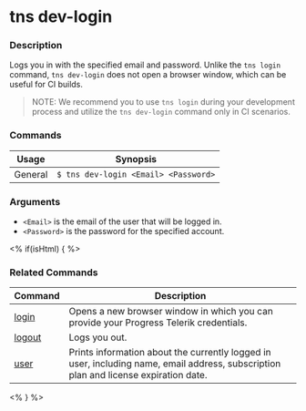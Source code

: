 # tns dev-login

### Description

Logs you in with the specified email and password. Unlike the `tns login` command, `tns dev-login` does not open a browser window, which can be useful for CI builds.

>NOTE: We recommend you to use `tns login` during your development process and utilize the `tns dev-login` command only in CI scenarios.

### Commands

Usage | Synopsis
------|-------
General | `$ tns dev-login <Email> <Password>`

### Arguments

* `<Email>` is the email of the user that will be logged in.
* `<Password>` is the password for the specified account.

<% if(isHtml) { %>

### Related Commands

Command | Description
----------|----------
[login](login.html) | Opens a new browser window in which you can provide your Progress Telerik credentials.
[logout](logout.html) | Logs you out.
[user](user.html) | Prints information about the currently logged in user, including name, email address, subscription plan and license expiration date.
<% } %>
